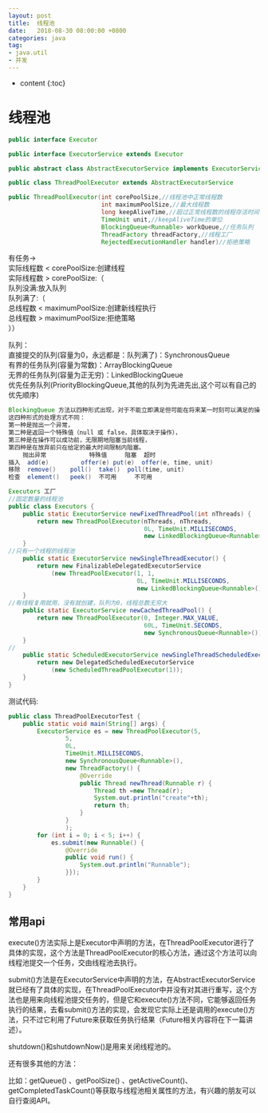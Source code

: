 ```yaml
---
layout: post
title:  线程池
date:   2018-08-30 08:00:00 +0800
categories: java
tag: 
- java.util
- 并发
---
```


* content
{:toc}


# 线程池
```java
public interface Executor
```
```java
public interface ExecutorService extends Executor
```
```java
public abstract class AbstractExecutorService implements ExecutorService
```

```java
public class ThreadPoolExecutor extends AbstractExecutorService 
```

```java
public ThreadPoolExecutor(int corePoolSize,//线程池中正常线程数
                          int maximumPoolSize,//最大线程数
                          long keepAliveTime,//超过正常线程数的线程存活时间
                          TimeUnit unit,//keepAliveTime的单位
                          BlockingQueue<Runnable> workQueue,//任务队列
                          ThreadFactory threadFactory,//线程工厂
                          RejectedExecutionHandler handler)//拒绝策略
```
有任务->  
实际线程数 < corePoolSize:创建线程  
实际线程数 > corePoolSize:（  
队列没满:放入队列  
队列满了:（  
总线程数 < maximumPoolSize:创建新线程执行  
总线程数 > maximumPoolSize:拒绝策略  
））  
  
队列：  
直接提交的队列(容量为0，永远都是：队列满了)：SynchronousQueue  
有界的任务队列(容量为常数)：ArrayBlockingQueue  
无界的任务队列(容量为正无穷)：LinkedBlockingQueue  
优先任务队列(PriorityBlockingQueue,其他的队列为先进先出,这个可以有自己的优先顺序)  
```java
BlockingQueue 方法以四种形式出现，对于不能立即满足但可能在将来某一时刻可以满足的操作，
这四种形式的处理方式不同：
第一种是抛出一个异常，
第二种是返回一个特殊值（null 或 false，具体取决于操作），
第三种是在操作可以成功前，无限期地阻塞当前线程，
第四种是在放弃前只在给定的最大时间限制内阻塞。
 	抛出异常        	特殊值 	阻塞 	超时
插入 	add(e) 	       offer(e) put(e) 	offer(e, time, unit)
移除 	remove() 	poll() 	take() 	poll(time, unit)
检查 	element() 	peek() 	不可用 	不可用
```
```java
Executors 工厂
//固定数量的线程池
public class Executors {
    public static ExecutorService newFixedThreadPool(int nThreads) {
        return new ThreadPoolExecutor(nThreads, nThreads,
                                      0L, TimeUnit.MILLISECONDS,
                                      new LinkedBlockingQueue<Runnable>());
    }
//只有一个线程的线程池
    public static ExecutorService newSingleThreadExecutor() {
        return new FinalizableDelegatedExecutorService
            (new ThreadPoolExecutor(1, 1,
                                    0L, TimeUnit.MILLISECONDS,
                                    new LinkedBlockingQueue<Runnable>()));
    }
//有线程复用就用，没有就创建，队列为0，线程总数无穷大
    public static ExecutorService newCachedThreadPool() {
        return new ThreadPoolExecutor(0, Integer.MAX_VALUE,
                                      60L, TimeUnit.SECONDS,
                                      new SynchronousQueue<Runnable>());
    }
//
    public static ScheduledExecutorService newSingleThreadScheduledExecutor() {
        return new DelegatedScheduledExecutorService
            (new ScheduledThreadPoolExecutor(1));
    }
}
```

测试代码:
```java
public class ThreadPoolExecutorTest {
	public static void main(String[] args) {
		ExecutorService es = new ThreadPoolExecutor(5, 
				5, 
				0L, 
				TimeUnit.MILLISECONDS, 
				new SynchronousQueue<Runnable>(),
				new ThreadFactory() {
					@Override
					public Thread newThread(Runnable r) {
						Thread th =new Thread(r);
						System.out.println("create"+th);
						return th;
					}
				}
				);
		for (int i = 0; i < 5; i++) {
			es.submit(new Runnable() {
				@Override
				public void run() {
					System.out.println("Runnable");
				}});
		}
	}
}
```

## 常用api
execute()方法实际上是Executor中声明的方法，在ThreadPoolExecutor进行了具体的实现，这个方法是ThreadPoolExecutor的核心方法，通过这个方法可以向线程池提交一个任务，交由线程池去执行。

submit()方法是在ExecutorService中声明的方法，在AbstractExecutorService就已经有了具体的实现，在ThreadPoolExecutor中并没有对其进行重写，这个方法也是用来向线程池提交任务的，但是它和execute()方法不同，它能够返回任务执行的结果，去看submit()方法的实现，会发现它实际上还是调用的execute()方法，只不过它利用了Future来获取任务执行结果（Future相关内容将在下一篇讲述）。

shutdown()和shutdownNow()是用来关闭线程池的。

还有很多其他的方法：

比如：getQueue() 、getPoolSize() 、getActiveCount()、getCompletedTaskCount()等获取与线程池相关属性的方法，有兴趣的朋友可以自行查阅API。

